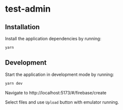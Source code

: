 # test-admin

## Installation

Install the application dependencies by running:

```sh
yarn
```

## Development

Start the application in development mode by running:

```sh
yarn dev
```

Navigate to http://localhost:5173/#/firebase/create

Select files and use `Upload` button with emulator running.
